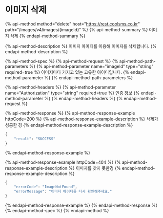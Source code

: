 # 이미지 삭제

{% api-method method="delete" host="https://rest.coolsms.co.kr" path="/images/v4/images/{imageId}" %}
{% api-method-summary %}
이미지 삭제
{% endapi-method-summary %}

{% api-method-description %}
이미지 아이디를 이용해 이미지를 삭제합니다.
{% endapi-method-description %}

{% api-method-spec %}
{% api-method-request %}
{% api-method-path-parameters %}
{% api-method-parameter name="imageId" type="string" required=true %}
이미지마다 가지고 있는 고유한 아이디입니다.
{% endapi-method-parameter %}
{% endapi-method-path-parameters %}

{% api-method-headers %}
{% api-method-parameter name="Authorization" type="string" required=true %}
인증 정보
{% endapi-method-parameter %}
{% endapi-method-headers %}
{% endapi-method-request %}

{% api-method-response %}
{% api-method-response-example httpCode=200 %}
{% api-method-response-example-description %}
삭제가 성공한 경
{% endapi-method-response-example-description %}

```javascript
{
    "result": "SUCCESS"
}
```
{% endapi-method-response-example %}

{% api-method-response-example httpCode=404 %}
{% api-method-response-example-description %}
이미지를 찾지 못한경
{% endapi-method-response-example-description %}

```javascript
{
    "errorCode": "ImageNotFound",
    "errorMessage": "이미지 아이디를 다시 확인해주세요."
}
```
{% endapi-method-response-example %}
{% endapi-method-response %}
{% endapi-method-spec %}
{% endapi-method %}



